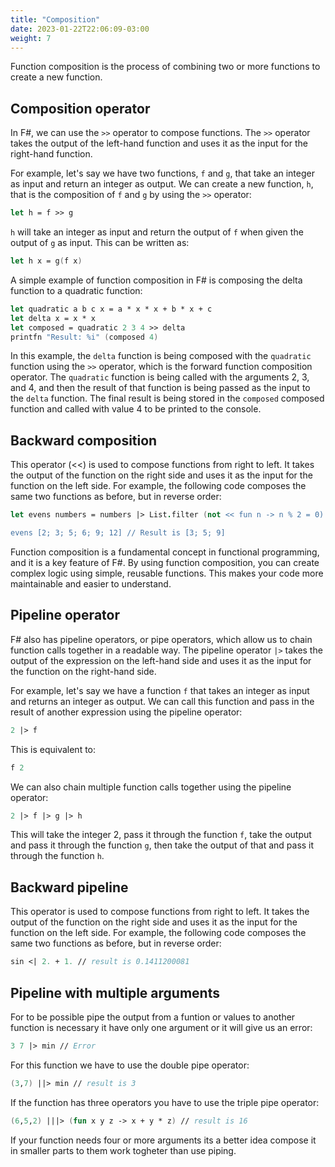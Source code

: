 ```yaml
---
title: "Composition"
date: 2023-01-22T22:06:09-03:00
weight: 7
---
```


Function composition is the process of combining two or more functions to create a new function. 

## Composition operator

In F#, we can use the `>>` operator to compose functions. The `>>` operator takes the output of the left-hand function and uses it as the input for the right-hand function.

For example, let's say we have two functions, `f` and `g`, that take an integer as input and return an integer as output. We can create a new function, `h`, that is the composition of `f` and `g` by using the `>>` operator:

```fsharp
let h = f >> g
```

`h` will take an integer as input and return the output of `f` when given the output of `g` as input. This can be written as:

```fsharp
let h x = g(f x)
```

A simple example of function composition in F# is composing the delta function to a quadratic function:


```fsharp
let quadratic a b c x = a * x * x + b * x + c
let delta x = x * x
let composed = quadratic 2 3 4 >> delta
printfn "Result: %i" (composed 4)
```

In this example, the `delta` function is being composed with the `quadratic` function using the `>>` operator, which is the forward function composition operator. The `quadratic` function is being called with the arguments 2, 3, and 4, and then the result of that function is being passed as the input to the `delta` function. The final result is being stored in the `composed` composed function and called with value 4 to be printed to the console.

## Backward composition

This operator (<<) is used to compose functions from right to left. It takes the output of the function on the right side and uses it as the input for the function on the left side. For example, the following code composes the same two functions as before, but in reverse order:

```fsharp
let evens numbers = numbers |> List.filter (not << fun n -> n % 2 = 0)

evens [2; 3; 5; 6; 9; 12] // Result is [3; 5; 9]
```

Function composition is a fundamental concept in functional programming, and it is a key feature of F#. By using function composition, you can create complex logic using simple, reusable functions. This makes your code more maintainable and easier to understand.

## Pipeline operator

F# also has pipeline operators, or pipe operators, which allow us to chain function calls together in a readable way. The pipeline operator `|>` takes the output of the expression on the left-hand side and uses it as the input for the function on the right-hand side.

For example, let's say we have a function `f` that takes an integer as input and returns an integer as output. We can call this function and pass in the result of another expression using the pipeline operator:

```fsharp
2 |> f
```

This is equivalent to:

```fsharp
f 2
```

We can also chain multiple function calls together using the pipeline operator:

```fsharp
2 |> f |> g |> h
```

This will take the integer 2, pass it through the function `f`, take the output and pass it through the function `g`, then take the output of that and pass it through the function `h`.

## Backward pipeline

This operator is used to compose functions from right to left. It takes the output of the function on the right side and uses it as the input for the function on the left side. For example, the following code composes the same two functions as before, but in reverse order:

```fsharp
sin <| 2. + 1. // result is 0.1411200081
```

## Pipeline with multiple arguments

For to be possible pipe the output from a funtion or values to another function is necessary it have only one argument or it will give us an error:

```fsharp
3 7 |> min // Error
```

For this function we have to use the double pipe operator:
```fsharp
(3,7) ||> min // result is 3
```

If the function has three operators you have to use the triple pipe operator:
```fsharp
(6,5,2) |||> (fun x y z -> x + y * z) // result is 16
```

If your function needs four or more arguments its a better idea compose it in smaller parts to them work togheter than use piping.
